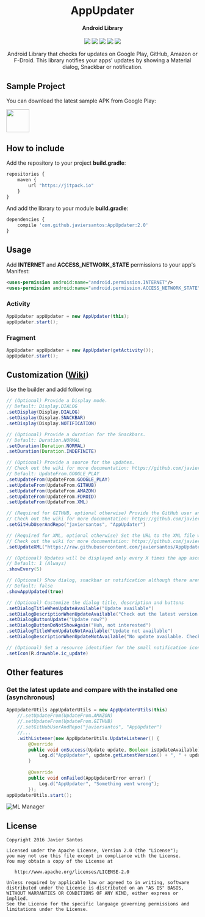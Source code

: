<h1 align="center">AppUpdater</h1>
<h4 align="center">Android Library</h4>

<p align="center">
  <a target="_blank" href="https://android-arsenal.com/api?level=8"><img src="https://img.shields.io/badge/API-8%2B-orange.svg"></a>
  <a target="_blank" href="https://travis-ci.org/javiersantos/AppUpdater"><img src="https://travis-ci.org/javiersantos/AppUpdater.svg?branch=master"></a>
  <a target="_blank" href="http://android-arsenal.com/details/1/3094"><img src="https://img.shields.io/badge/Android%20Arsenal-AppUpdater-blue.svg"></a>
  <a target="_blank" href="https://www.paypal.me/javiersantos" title="Donate using PayPal"><img src="https://img.shields.io/badge/paypal-donate-yellow.svg" /></a>
  <a target="_blank" href="http://patreon.com/javiersantos" title="Donate using Patreon"><img src="https://img.shields.io/badge/patreon-donate-yellow.svg" /></a>
</p>

<p align="center">Android Library that checks for updates on Google Play, GitHub, Amazon or F-Droid. This library notifies your apps' updates by showing a Material dialog, Snackbar or notification.</p>

## Sample Project
You can download the latest sample APK from Google Play:

<a target="_blank" href="https://play.google.com/store/apps/details?id=com.github.javiersantos.appupdater.demo"><img src="https://play.google.com/intl/en_us/badges/images/generic/en-play-badge.png" height="60"></a>

## How to include
Add the repository to your project **build.gradle**:
```Javascript
repositories {
    maven {
        url "https://jitpack.io"
    }
}
```

And add the library to your module **build.gradle**:
```Javascript
dependencies {
    compile 'com.github.javiersantos:AppUpdater:2.0'
}
```

## Usage
Add **INTERNET** and **ACCESS_NETWORK_STATE** permissions to your app's Manifest:
```xml
<uses-permission android:name="android.permission.INTERNET"/>
<uses-permission android:name="android.permission.ACCESS_NETWORK_STATE"/>
```

### Activity
```Java
AppUpdater appUpdater = new AppUpdater(this);
appUpdater.start();
```

### Fragment
```Java
AppUpdater appUpdater = new AppUpdater(getActivity());
appUpdater.start();
```

## Customization ([Wiki](https://github.com/javiersantos/AppUpdater/wiki))

Use the builder and add following:
```Java
// (Optional) Provide a Display mode.
// Default: Display.DIALOG
.setDisplay(Display.DIALOG)
.setDisplay(Display.SNACKBAR)
.setDisplay(Display.NOTIFICATION)
```

```Java
// (Optional) Provide a duration for the Snackbars. 
// Default: Duration.NORMAL
.setDuration(Duration.NORMAL)
.setDuration(Duration.INDEFINITE)
```

```Java
// (Optional) Provide a source for the updates.
// Check out the wiki for more documentation: https://github.com/javiersantos/AppUpdater/wiki
// Default: UpdateFrom.GOOGLE_PLAY
.setUpdateFrom(UpdateFrom.GOOGLE_PLAY)
.setUpdateFrom(UpdateFrom.GITHUB)
.setUpdateFrom(UpdateFrom.AMAZON)
.setUpdateFrom(UpdateFrom.FDROID)
.setUpdateFrom(UpdateFrom.XML)
```

```Java
// (Required for GITHUB, optional otherwise) Provide the GitHub user and repo where releases are available.
// Check out the wiki for more documentation: https://github.com/javiersantos/AppUpdater/wiki/UpdateFrom.GITHUB
.setGitHubUserAndRepo("javiersantos", "AppUpdater")
```

```Java
// (Required for XML, optional otherwise) Set the URL to the XML file with the latest version info.
// Check out the wiki for more documentation: https://github.com/javiersantos/AppUpdater/wiki/UpdateFrom.XML
.setUpdateXML("https://raw.githubusercontent.com/javiersantos/AppUpdater/master/app/update.xml")
```

```Java
// (Optional) Updates will be displayed only every X times the app ascertains that a new update is available. 
// Default: 1 (Always)
.showEvery(5)
```

```Java
// (Optional) Show dialog, snackbar or notification although there aren't updates. 
// Default: false
.showAppUpdated(true)
```

```Java
// (Optional) Customize the dialog title, description and buttons
.setDialogTitleWhenUpdateAvailable("Update available")
.setDialogDescriptionWhenUpdateAvailable("Check out the latest version available of my app!")
.setDialogButtonUpdate("Update now?")
.setDialogButtonDoNotShowAgain("Huh, not interested")
.setDialogTitleWhenUpdateNotAvailable("Update not available")
.setDialogDescriptionWhenUpdateNotAvailable("No update available. Check for updates again later!")
```

```Java
// (Optional) Set a resource identifier for the small notification icon 
.setIcon(R.drawable.ic_update)
```

## Other features
### Get the latest update and compare with the installed one (asynchronous)
```Java
AppUpdaterUtils appUpdaterUtils = new AppUpdaterUtils(this)
    //.setUpdateFrom(UpdateFrom.AMAZON)
    //.setUpdateFrom(UpdateFrom.GITHUB)
    //.setGitHubUserAndRepo("javiersantos", "AppUpdater")
    //...
    .withListener(new AppUpdaterUtils.UpdateListener() {
        @Override
        public void onSuccess(Update update, Boolean isUpdateAvailable) {
            Log.d("AppUpdater", update.getLatestVersion() + ", " + update.getUrlToDownload() + ", " + Boolean.toString(isUpdateAvailable));
        }
        
        @Override
        public void onFailed(AppUpdaterError error) {
            Log.d("AppUpdater", "Something went wrong");
        });
appUpdaterUtils.start();
```

![ML Manager](https://raw.githubusercontent.com/javiersantos/AppUpdater/master/Screenshots/banner.png)

## License
	Copyright 2016 Javier Santos
	
	Licensed under the Apache License, Version 2.0 (the "License");
	you may not use this file except in compliance with the License.
	You may obtain a copy of the License at
	
	   http://www.apache.org/licenses/LICENSE-2.0
	
	Unless required by applicable law or agreed to in writing, software
	distributed under the License is distributed on an "AS IS" BASIS,
	WITHOUT WARRANTIES OR CONDITIONS OF ANY KIND, either express or implied.
	See the License for the specific language governing permissions and
	limitations under the License.
